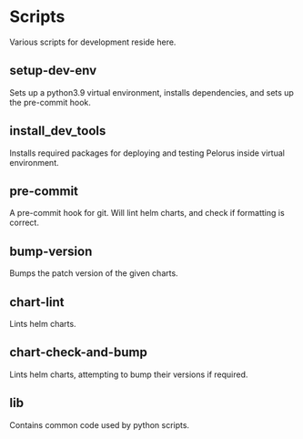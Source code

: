 # Scripts

Various scripts for development reside here.

## setup-dev-env

Sets up a python3.9 virtual environment, installs dependencies, and sets up the pre-commit hook.

## install_dev_tools

Installs required packages for deploying and testing Pelorus inside virtual environment.

## pre-commit

A pre-commit hook for git. Will lint helm charts, and check if formatting is correct.

## bump-version

Bumps the patch version of the given charts.

## chart-lint

Lints helm charts.

## chart-check-and-bump

Lints helm charts, attempting to bump their versions if required.

## lib

Contains common code used by python scripts.
